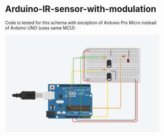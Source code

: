 # Arduino-IR-sensor-with-modulation


Code is tested for this schema with exception of Arduino Pro Micro instead of Arduino UNO (uses same MCU):

![](Images/schema_linked.png)